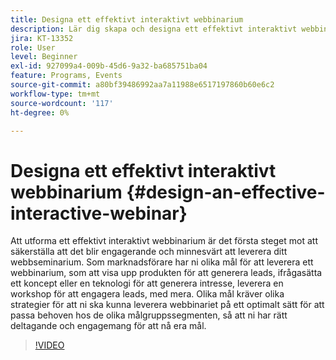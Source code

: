 ```yaml
---
title: Designa ett effektivt interaktivt webbinarium
description: Lär dig skapa och designa ett effektivt interaktivt webbinarium
jira: KT-13352
role: User
level: Beginner
exl-id: 927099a4-009b-45d6-9a32-ba685751ba04
feature: Programs, Events
source-git-commit: a80bf39486992aa7a11988e6517197860b60e6c2
workflow-type: tm+mt
source-wordcount: '117'
ht-degree: 0%

---
```


# Designa ett effektivt interaktivt webbinarium {#design-an-effective-interactive-webinar}

Att utforma ett effektivt interaktivt webbinarium är det första steget mot att säkerställa att det blir engagerande och minnesvärt att leverera ditt webbseminarium. Som marknadsförare har ni olika mål för att leverera ett webbinarium, som att visa upp produkten för att generera leads, ifrågasätta ett koncept eller en teknologi för att generera intresse, leverera en workshop för att engagera leads, med mera. Olika mål kräver olika strategier för att ni ska kunna leverera webbinariet på ett optimalt sätt för att passa behoven hos de olika målgruppssegmenten, så att ni har rätt deltagande och engagemang för att nå era mål.

>[!VIDEO](https://video.tv.adobe.com/v/3418602?q=9)
